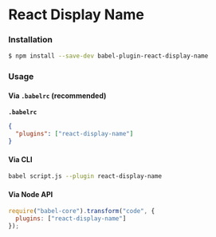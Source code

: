 # React Display Name

### Installation

```sh
$ npm install --save-dev babel-plugin-react-display-name
```

### Usage

#### Via `.babelrc` (recommended)

**`.babelrc`**

```json
{
  "plugins": ["react-display-name"]
}
```

#### Via CLI

```sh
babel script.js --plugin react-display-name
```

#### Via Node API

```js
require("babel-core").transform("code", {
  plugins: ["react-display-name"]
});
```
